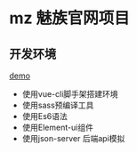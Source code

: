 
# mz 魅族官网项目

## 开发环境 

[demo](https://meatball-o.github.io/mz/#/)

+ 使用vue-cli脚手架搭建环境
+ 使用sass预编译工具
+ 使用Es6语法
+ 使用Element-ui组件
+ 使用json-server 后端api模拟



